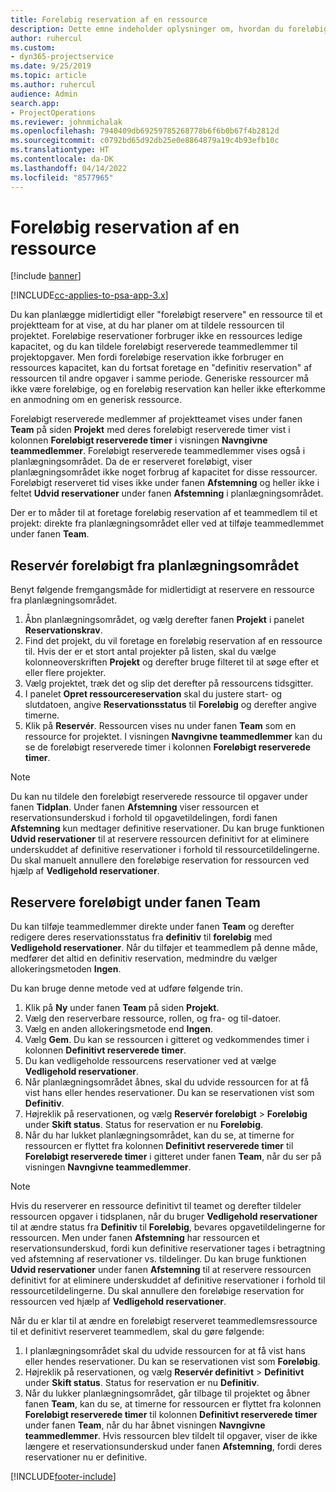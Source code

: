 ```yaml
---
title: Foreløbig reservation af en ressource
description: Dette emne indeholder oplysninger om, hvordan du foreløbigt planlægger eller foreløbigt reserverer projektteammedlemmer.
author: ruhercul
ms.custom:
- dyn365-projectservice
ms.date: 9/25/2019
ms.topic: article
ms.author: ruhercul
audience: Admin
search.app:
- ProjectOperations
ms.reviewer: johnmichalak
ms.openlocfilehash: 7940409db69259785268778b6f6b0b67f4b2812d
ms.sourcegitcommit: c0792bd65d92db25e0e8864879a19c4b93efb10c
ms.translationtype: HT
ms.contentlocale: da-DK
ms.lasthandoff: 04/14/2022
ms.locfileid: "8577965"
---
```

# <a name="soft-book-a-resource"></a>Foreløbig reservation af en ressource

[!include [banner](../includes/psa-now-project-operations.md)]

[!INCLUDE[cc-applies-to-psa-app-3.x](../includes/cc-applies-to-psa-app-3x.md)]

Du kan planlægge midlertidigt eller "foreløbigt reservere" en ressource til et projektteam for at vise, at du har planer om at tildele ressourcen til projektet. Foreløbige reservationer forbruger ikke en ressources ledige kapacitet, og du kan tildele foreløbigt reserverede teammedlemmer til projektopgaver. Men fordi foreløbige reservation ikke forbruger en ressources kapacitet, kan du fortsat foretage en "definitiv reservation" af ressourcen til andre opgaver i samme periode. Generiske ressourcer må ikke være foreløbige, og en foreløbig reservation kan heller ikke efterkomme en anmodning om en generisk ressource.

Foreløbigt reserverede medlemmer af projektteamet vises under fanen **Team** på siden **Projekt** med deres foreløbigt reserverede timer vist i kolonnen **Foreløbigt reserverede timer** i visningen **Navngivne teammedlemmer**. Foreløbigt reserverede teammedlemmer vises også i planlægningsområdet. Da de er reserveret foreløbigt, viser planlægningsområdet ikke noget forbrug af kapacitet for disse ressourcer. Foreløbigt reserveret tid vises ikke under fanen **Afstemning** og heller ikke i feltet **Udvid reservationer** under fanen **Afstemning** i planlægningsområdet. 

Der er to måder til at foretage foreløbig reservation af et teammedlem til et projekt: direkte fra planlægningsområdet eller ved at tilføje teammedlemmet under fanen **Team**. 

## <a name="soft-book-from-the-schedule-board"></a>Reservér foreløbigt fra planlægningsområdet
Benyt følgende fremgangsmåde for midlertidigt at reservere en ressource fra planlægningsområdet. 

1. Åbn planlægningsområdet, og vælg derefter fanen **Projekt** i panelet **Reservationskrav**.
2. Find det projekt, du vil foretage en foreløbig reservation af en ressource til. Hvis der er et stort antal projekter på listen, skal du vælge kolonneoverskriften **Projekt** og derefter bruge filteret til at søge efter et eller flere projekter.
3. Vælg projektet, træk det og slip det derefter på ressourcens tidsgitter.
5. I panelet **Opret ressourcereservation** skal du justere start- og slutdatoen, angive **Reservationsstatus** til **Foreløbig** og derefter angive timerne. 
6. Klik på **Reservér**. Ressourcen vises nu under fanen **Team** som en ressource for projektet. I visningen **Navngivne teammedlemmer** kan du se de foreløbigt reserverede timer i kolonnen **Foreløbigt reserverede timer**.

> [!NOTE]
> Du kan nu tildele den foreløbigt reserverede ressource til opgaver under fanen **Tidplan**. Under fanen **Afstemning** viser ressourcen et reservationsunderskud i forhold til opgavetildelingen, fordi fanen **Afstemning** kun medtager definitive reservationer. Du kan bruge funktionen **Udvid reservationer** til at reservere ressourcen definitivt for at eliminere underskuddet af definitive reservationer i forhold til ressourcetildelingerne. Du skal manuelt annullere den foreløbige reservation for ressourcen ved hjælp af **Vedligehold reservationer**.

## <a name="soft-book-on-the-team-tab"></a>Reservere foreløbigt under fanen Team

Du kan tilføje teammedlemmer direkte under fanen **Team** og derefter redigere deres reservationsstatus fra **definitiv** til **foreløbig** med **Vedligehold reservationer**. Når du tilføjer et teammedlem på denne måde, medfører det altid en definitiv reservation, medmindre du vælger allokeringsmetoden **Ingen**.

Du kan bruge denne metode ved at udføre følgende trin.

1. Klik på **Ny** under fanen **Team** på siden **Projekt**.
2. Vælg den reserverbare ressource, rollen, og fra- og til-datoer.
3. Vælg en anden allokeringsmetode end **Ingen**.
4. Vælg **Gem**. Du kan se ressourcen i gitteret og vedkommendes timer i kolonnen **Definitivt reserverede timer**.
5. Du kan vedligeholde ressourcens reservationer ved at vælge **Vedligehold reservationer**.
6. Når planlægningsområdet åbnes, skal du udvide ressourcen for at få vist hans eller hendes reservationer. Du kan se reservationen vist som **Definitiv**.
7. Højreklik på reservationen, og vælg **Reservér foreløbigt** \> **Foreløbig** under **Skift status**. Status for reservation er nu **Foreløbig**.
8. Når du har lukket planlægningsområdet, kan du se, at timerne for ressourcen er flyttet fra kolonnen **Definitivt reserverede timer** til **Foreløbigt reserverede timer** i gitteret under fanen **Team**, når du ser på visningen **Navngivne teammedlemmer**.

> [!NOTE]
> Hvis du reserverer en ressource definitivt til teamet og derefter tildeler ressourcen opgaver i tidsplanen, når du bruger **Vedligehold reservationer** til at ændre status fra **Definitiv** til **Foreløbig**, bevares opgavetildelingerne for ressourcen. Men under fanen **Afstemning** har ressourcen et reservationsunderskud, fordi kun definitive reservationer tages i betragtning ved afstemning af reservationer vs. tildelinger. Du kan bruge funktionen **Udvid reservationer** under fanen **Afstemning** til at reservere ressourcen definitivt for at eliminere underskuddet af definitive reservationer i forhold til ressourcetildelingerne. Du skal annullere den foreløbige reservation for ressourcen ved hjælp af **Vedligehold reservationer**.

Når du er klar til at ændre en foreløbigt reserveret teammedlemsressource til et definitivt reserveret teammedlem, skal du gøre følgende:

1. I planlægningsområdet skal du udvide ressourcen for at få vist hans eller hendes reservationer. Du kan se reservationen vist som **Foreløbig**.
2. Højreklik på reservationen, og vælg **Reservér definitivt** \> **Definitivt** under **Skift status**. Status for reservation er nu **Definitiv**.
3. Når du lukker planlægningsområdet, går tilbage til projektet og åbner fanen **Team**, kan du se, at timerne for ressourcen er flyttet fra kolonnen **Foreløbigt reserverede timer** til kolonnen **Definitivt reserverede timer** under fanen **Team**, når du har åbnet visningen **Navngivne teammedlemmer**. Hvis ressourcen blev tildelt til opgaver, viser de ikke længere et reservationsunderskud under fanen **Afstemning**, fordi deres reservationer nu er definitive.



[!INCLUDE[footer-include](../includes/footer-banner.md)]
